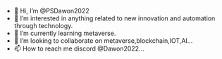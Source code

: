 - 👋 Hi, I’m @PSDawon2022
- 👀 I’m interested in anything related to new innovation and automation through technology.
- 🌱 I’m currently learning metaverse.
- 💞️ I’m looking to collaborate on metaverse,blockchain,IOT,AI...
- 📫 How to reach me discord @Dawon2022...

<!---
PSDawon2022/PSDawon2022 is a ✨ special ✨ repository because its `README.md` (this file) appears on your GitHub profile.
You can click the Preview link to take a look at your changes.
--->
